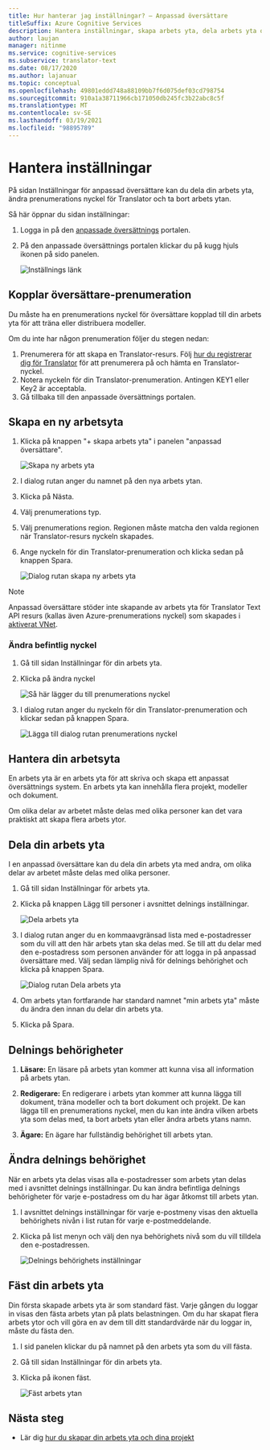 ```yaml
---
title: Hur hanterar jag inställningar? – Anpassad översättare
titleSuffix: Azure Cognitive Services
description: Hantera inställningar, skapa arbets yta, dela arbets yta och hantera prenumerations nyckel i anpassad översättare.
author: laujan
manager: nitinme
ms.service: cognitive-services
ms.subservice: translator-text
ms.date: 08/17/2020
ms.author: lajanuar
ms.topic: conceptual
ms.openlocfilehash: 49801eddd748a88109bb7f6d075def03cd798754
ms.sourcegitcommit: 910a1a38711966cb171050db245fc3b22abc8c5f
ms.translationtype: MT
ms.contentlocale: sv-SE
ms.lasthandoff: 03/19/2021
ms.locfileid: "98895789"
---
```

# <a name="how-to-manage-settings"></a>Hantera inställningar

På sidan Inställningar för anpassad översättare kan du dela din arbets yta, ändra prenumerations nyckel för Translator och ta bort arbets ytan.

Så här öppnar du sidan inställningar:

1. Logga in på den [anpassade översättnings](https://portal.customtranslator.azure.ai/) portalen.
2. På den anpassade översättnings portalen klickar du på kugg hjuls ikonen på sido panelen.

    ![Inställnings länk](media/how-to/how-to-settings.png)

## <a name="associating-translator-subscription"></a>Kopplar översättare-prenumeration

Du måste ha en prenumerations nyckel för översättare kopplad till din arbets yta för att träna eller distribuera modeller.

Om du inte har någon prenumeration följer du stegen nedan:

1. Prenumerera för att skapa en Translator-resurs. Följ [hur du registrerar dig för Translator](../translator-how-to-signup.md) för att prenumerera på och hämta en Translator-nyckel.
2. Notera nyckeln för din Translator-prenumeration. Antingen KEY1 eller Key2 är acceptabla.
3. Gå tillbaka till den anpassade översättnings portalen.

## <a name="create-a-new-workspace"></a>Skapa en ny arbetsyta

1. Klicka på knappen "+ skapa arbets yta" i panelen "anpassad översättare".

    ![Skapa ny arbets yta](media/how-to/create-new-workspace.png)

2. I dialog rutan anger du namnet på den nya arbets ytan.
3. Klicka på Nästa.
4. Välj prenumerations typ.
5. Välj prenumerations region. Regionen måste matcha den valda regionen när Translator-resurs nyckeln skapades.
6. Ange nyckeln för din Translator-prenumeration och klicka sedan på knappen Spara.

    ![Dialog rutan skapa ny arbets yta](media/how-to/create-new-workspace-dialog.png)

>[!Note]
>Anpassad översättare stöder inte skapande av arbets yta för Translator Text API resurs (kallas även Azure-prenumerations nyckel) som skapades i [aktiverat VNet](../../../api-management/api-management-using-with-vnet.md).

### <a name="modify-existing-key"></a>Ändra befintlig nyckel

1. Gå till sidan Inställningar för din arbets yta.
2. Klicka på ändra nyckel

    ![Så här lägger du till prenumerations nyckel](media/how-to/how-to-add-subscription-key.png)

3. I dialog rutan anger du nyckeln för din Translator-prenumeration och klickar sedan på knappen Spara.

    ![Lägga till dialog rutan prenumerations nyckel](media/how-to/how-to-add-subscription-key-dialog.png)

## <a name="manage-your-workspace"></a>Hantera din arbetsyta

En arbets yta är en arbets yta för att skriva och skapa ett anpassat översättnings system. En arbets yta kan innehålla flera projekt, modeller och dokument.

Om olika delar av arbetet måste delas med olika personer kan det vara praktiskt att skapa flera arbets ytor.

## <a name="share-your-workspace"></a>Dela din arbets yta

I en anpassad översättare kan du dela din arbets yta med andra, om olika delar av arbetet måste delas med olika personer.

1. Gå till sidan Inställningar för arbets yta.
2. Klicka på knappen Lägg till personer i avsnittet delnings inställningar.

    ![Dela arbets yta](media/how-to/share-workspace.png)

3. I dialog rutan anger du en kommaavgränsad lista med e-postadresser som du vill att den här arbets ytan ska delas med. Se till att du delar med den e-postadress som personen använder för att logga in på anpassad översättare med. Välj sedan lämplig nivå för delnings behörighet och klicka på knappen Spara.

    ![Dialog rutan Dela arbets yta](media/how-to/share-workspace-dialog.png)

4. Om arbets ytan fortfarande har standard namnet "min arbets yta" måste du ändra den innan du delar din arbets yta.
5. Klicka på Spara.

## <a name="sharing-permissions"></a>Delnings behörigheter

1. **Läsare:** En läsare på arbets ytan kommer att kunna visa all information på arbets ytan.

2. **Redigerare:** En redigerare i arbets ytan kommer att kunna lägga till dokument, träna modeller och ta bort dokument och projekt. De kan lägga till en prenumerations nyckel, men du kan inte ändra vilken arbets yta som delas med, ta bort arbets ytan eller ändra arbets ytans namn.

3. **Ägare:** En ägare har fullständig behörighet till arbets ytan.

## <a name="change-sharing-permission"></a>Ändra delnings behörighet

När en arbets yta delas visas alla e-postadresser som arbets ytan delas med i avsnittet delnings inställningar. Du kan ändra befintliga delnings behörigheter för varje e-postadress om du har ägar åtkomst till arbets ytan.

1. I avsnittet delnings inställningar för varje e-postmeny visas den aktuella behörighets nivån i list rutan för varje e-postmeddelande.

2. Klicka på list menyn och välj den nya behörighets nivå som du vill tilldela den e-postadressen.

    ![Delnings behörighets inställningar](media/how-to/sharing-permission-settings.png)

## <a name="pin-your-workspace"></a>Fäst din arbets yta

Din första skapade arbets yta är som standard fäst. Varje gången du loggar in visas den fästa arbets ytan på plats belastningen. Om du har skapat flera arbets ytor och vill göra en av dem till ditt standardvärde när du loggar in, måste du fästa den.

1. I sid panelen klickar du på namnet på den arbets yta som du vill fästa.
2. Gå till sidan Inställningar för din arbets yta.
3. Klicka på ikonen fäst.

    ![Fäst arbets ytan](media/how-to/how-to-pin-workspace.png)

## <a name="next-steps"></a>Nästa steg

- Lär dig [hur du skapar din arbets yta och dina projekt](workspace-and-project.md)